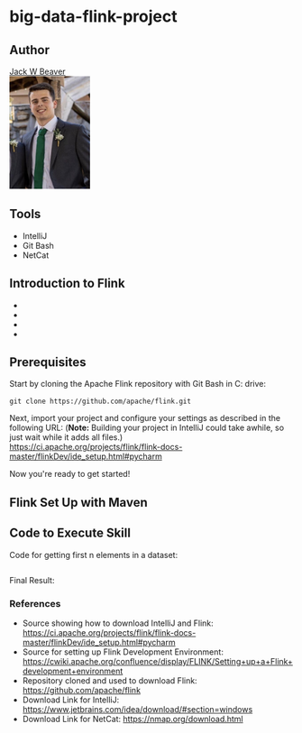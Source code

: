 # big-data-flink-project

## Author
[Jack W Beaver](https://github.com/JackWBeaver) <br>
<img src="Selfie.jpg" widt="150" height="200" />

## Tools
- IntelliJ
- Git Bash
- NetCat

## Introduction to Flink
-
-
-
-

## Prerequisites
Start by cloning the Apache Flink repository with Git Bash in C: drive:
```Git Bash
git clone https://github.com/apache/flink.git
```
Next, import your project and configure your settings as described in the following URL: (**Note:** Building your project in IntelliJ could take awhile, so just wait while it adds all files.) <br>  https://ci.apache.org/projects/flink/flink-docs-master/flinkDev/ide_setup.html#pycharm

Now you're ready to get started!

## Flink Set Up with Maven


## Code to Execute Skill
Code for getting first n elements in a dataset:
```Flink

```
Final Result:


### References
- Source showing how to download IntelliJ and Flink: https://ci.apache.org/projects/flink/flink-docs-master/flinkDev/ide_setup.html#pycharm
- Source for setting up Flink Development Environment: https://cwiki.apache.org/confluence/display/FLINK/Setting+up+a+Flink+development+environment
- Repository cloned and used to download Flink: https://github.com/apache/flink
- Download Link for IntelliJ: https://www.jetbrains.com/idea/download/#section=windows
- Download Link for NetCat: https://nmap.org/download.html
